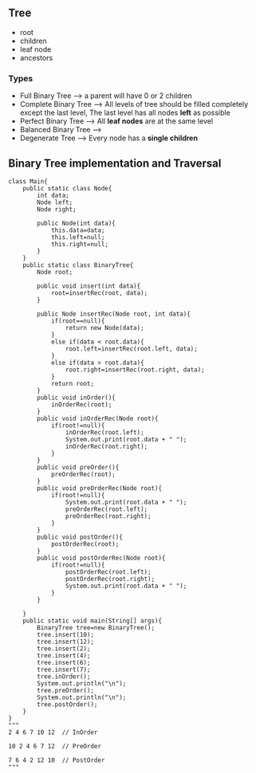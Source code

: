 ## Tree 
* root
* children
* leaf node
* ancestors
  
### Types 
* Full Binary Tree --> a parent will have 0 or 2 children 
* Complete Binary Tree --> All levels of tree should be filled completely except the last level, The last level has all nodes **left** as possible
* Perfect Binary Tree --> All **leaf nodes** are at the same level
* Balanced Binary Tree -->
* Degenerate Tree --> Every node has a **single children**


## Binary Tree implementation and Traversal
```
class Main{
    public static class Node{
        int data;
        Node left;
        Node right;

        public Node(int data){
            this.data=data;
            this.left=null;
            this.right=null;
        }
    }
    public static class BinaryTree{
        Node root;

        public void insert(int data){
            root=insertRec(root, data);
        }

        public Node insertRec(Node root, int data){
            if(root==null){
                return new Node(data);
            }
            else if(data < root.data){
                root.left=insertRec(root.left, data);
            }
            else if(data > root.data){
                root.right=insertRec(root.right, data);
            }
            return root;
        }
        public void inOrder(){
            inOrderRec(root);
        }
        public void inOrderRec(Node root){
            if(root!=null){
                inOrderRec(root.left);
                System.out.print(root.data + " ");
                inOrderRec(root.right);
            }
        }
        public void preOrder(){
            preOrderRec(root);
        }
        public void preOrderRec(Node root){
            if(root!=null){
                System.out.print(root.data + " ");
                preOrderRec(root.left);
                preOrderRec(root.right);
            }
        }
        public void postOrder(){
            postOrderRec(root);
        }
        public void postOrderRec(Node root){
            if(root!=null){
                postOrderRec(root.left);
                postOrderRec(root.right);
                System.out.print(root.data + " ");
            }
        }

    }
    public static void main(String[] args){
        BinaryTree tree=new BinaryTree();
        tree.insert(10);
        tree.insert(12);
        tree.insert(2);
        tree.insert(4);
        tree.insert(6);
        tree.insert(7);
        tree.inOrder();
        System.out.println("\n");
        tree.preOrder();
        System.out.println("\n");
        tree.postOrder();
    }
}
"""
2 4 6 7 10 12  // InOrder

10 2 4 6 7 12  // PreOrder

7 6 4 2 12 10  // PostOrder
"""
```

